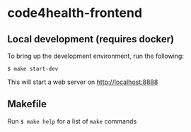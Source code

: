 # code4health-frontend

## Local development (requires docker)

To bring up the development environment, run the following:

```
$ make start-dev
```

This will start a web server on [http://localhost:8888](http://localhost:8888)

## Makefile

Run `$ make help` for a list of `make` commands
